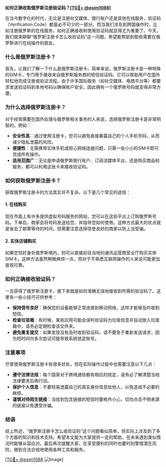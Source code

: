 **如何正确收取俄罗斯注册验证码？[[TG💪+ @esim1088](https://t.me/s/esim1088)]**

在当今数字化的时代，无论是注册社交媒体、银行账户还是其他在线服务，验证码（Verification Code）都是必不可少的一部分。而当我们涉及到跨国操作时，比如注册俄罗斯的在线服务，如何正确接收和使用验证码就显得尤为重要了。今天，我们就来聊聊“俄罗斯注册卡怎么收验证码”这一问题，希望能帮助到那些需要在俄罗斯进行在线操作的朋友。

### 什么是俄罗斯注册卡？

首先，让我们了解一下什么是俄罗斯注册卡。简单来说，俄罗斯注册卡是一种特殊的SIM卡，专门用于接收来自俄罗斯服务商的短信验证码。它可以帮助用户在国外轻松地完成注册或验证流程。由于许多国际服务（如社交媒体、电商平台等）都要求发送验证码到本地号码以确保账户安全，因此拥有一个俄罗斯号码就变得非常方便。

### 为什么选择俄罗斯注册卡？

对于经常需要在国外处理与俄罗斯相关事务的人来说，选择俄罗斯注册卡是非常明智的。例如：

- **安全性高**：通过使用注册卡，您可以避免直接暴露自己的个人手机号码，从而减少隐私泄露的风险。
- **便捷性**：无需携带实体手机或担心网络连接问题，只需一张小小的SIM卡即可完成所有操作。
- **适用范围广**：无论是申请俄罗斯银行账户、订阅流媒体平台，还是购买商品和服务，都可以利用这张卡来接收验证码。

### 如何获取俄罗斯注册卡？

获取俄罗斯注册卡的方法其实并不复杂。以下是几个常见的途径：

#### 1. 在线购买
现在市面上有许多提供虚拟号码服务的网站，您可以在这些平台上订购俄罗斯号码。下单后，商家会将号码发送给您，并指导您如何使用。这种方式最大的优点就是省去了邮寄等待的时间，但需要注意选择信誉良好的商家以防上当受骗。

#### 2. 实体店铺购买
如果您恰好身处俄罗斯境内，则可以直接前往当地的通讯运营商营业厅购买实体SIM卡。这种方法虽然稍微麻烦一点，但对于不熟悉互联网操作的人来说可能更加直观可靠。

### 如何正确接收验证码？

一旦获得了俄罗斯注册卡，接下来就是如何准确无误地接收到所需的验证码了。这里有一些小技巧可供参考：

- **保持信号良好**：确保您的设备能够正常连接到移动网络，这样才能够及时收到短信。
- **检查垃圾箱**：有时候，某些应用可能会误判验证码为垃圾信息并自动放入垃圾箱中，请务必定期检查该文件夹。
- **避免重复提交**：如果发现没有及时收到验证码，请不要急于重新发送请求，因为短时间内多次尝试可能导致系统锁定账号。

### 注意事项

尽管使用俄罗斯注册卡有很多好处，但在实际操作过程中也需要注意以下几点：

- **遵守法律法规**：每个国家对于跨境通信都有相应的规定，请务必了解清楚当地法律要求后再行动。
- **保护个人信息**：不要轻易透露自己的真实身份信息给他人，以免造成不必要的麻烦。
- **谨慎对待陌生链接**：当收到包含链接的短信时要格外小心，切勿点击不明来源的链接以免遭受诈骗。

### 结语

综上所述，“俄罗斯注册卡怎么收验证码”这个问题看似简单，但实际上涉及到了多个方面的知识和技术支持。希望本文能为大家提供一定的帮助，在未来遇到类似情况时能够从容应对。最后再次提醒大家，在享受便利的同时也要时刻警惕潜在风险，做到合法合规地使用各种工具和服务。

[[TG💪+ @esim1088](https://t.me/s/esim1088) ![Image](https://i.postimg.cc/4NQfJmqS/Snipaste-2025-05-13-00-14-12.png)]